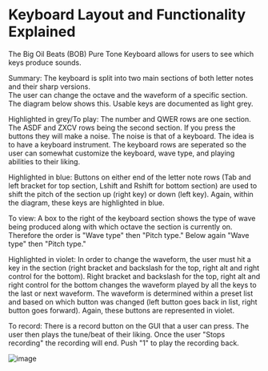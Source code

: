 # Keyboard Layout and Functionality Explained
The Big Oil Beats (BOB) Pure Tone Keyboard allows for users to see which keys produce sounds.

Summary: The keyboard is split into two main sections of both letter notes and their sharp versions.  
The user can change the octave and the waveform of a specific section.  The diagram below shows this. Usable keys are documented as light grey. 

Highlighted in grey/To play: The number and QWER rows are one section. The ASDF and ZXCV rows being the second section. If you press the buttons they will make a noise. The noise is that of a keyboard. The idea is to have a keyboard instrument. The keyboard rows are seperated so the user can somewhat customize the keyboard, wave type, and playing abilities to their liking. 

Highlighted in blue: Buttons on either end of the letter note rows (Tab and left bracket for top section, Lshift 
and Rshift for bottom section) are used to shift the pitch of the section up (right key) or down (left key). 
Again, within the diagram, these keys are highlighted in blue.

To view: A box to the right of the keyboard section shows the type of wave being produced along with which octave the section is currently on. Therefore the order is "Wave type" then "Pitch type." Below again "Wave type" then "Pitch type."

Highlighted in violet: In order to change the waveform, the user must hit a key in the section (right bracket and backslash for the top, right alt and right control for the bottom). Right bracket and backslash for the top, right alt and right control for the bottom changes the waveform played by all the keys to the last or next waveform. The waveform is determined within a preset list and based on which button was changed (left button goes back in list, right button goes forward). Again, these buttons are represented in violet. 

To record: There is a record button on the GUI that a user can press. The user then plays the tune/beat of their liking. Once the user "Stops recording" the recording will end. Push "1" to play the recording back.

![image](https://github.com/JGPerks/Pure-Tone/assets/158597448/4f6cbf17-77fc-4fa8-ae9a-463ef3f7bfa0)
